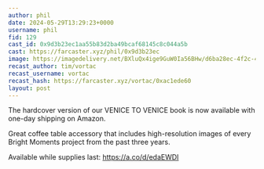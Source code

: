 ```yaml
---
author: phil
date: 2024-05-29T13:29:23+0000
username: phil
fid: 129
cast_id: 0x9d3b23ec1aa55b83d2ba49bcaf68145c8c044a5b
cast: https://farcaster.xyz/phil/0x9d3b23ec
image: https://imagedelivery.net/BXluQx4ige9GuW0Ia56BHw/d6ba28ec-4f2c-4b8e-9d7e-0ba1d0ded900/original
recast_author: tim/vortac
recast_username: vortac
recast_hash: https://farcaster.xyz/vortac/0xac1ede60
layout: post
---
```


The hardcover version of our VENICE TO VENICE book is now available with one-day shipping on Amazon.

Great coffee table accessory that includes high-resolution images of every Bright Moments project from the past three years.

Available while supplies last: https://a.co/d/edaEWDI

<img src='https://imagedelivery.net/BXluQx4ige9GuW0Ia56BHw/d6ba28ec-4f2c-4b8e-9d7e-0ba1d0ded900/original' alt='' referrerpolicy='no-referrer'/>
